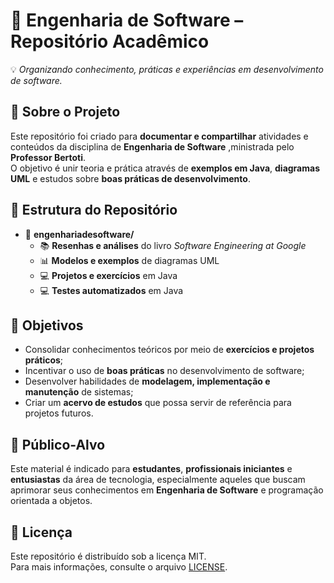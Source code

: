 

# 📖 **Engenharia de Software – Repositório Acadêmico**

💡 *Organizando conhecimento, práticas e experiências em desenvolvimento de software.*

## 📜 **Sobre o Projeto**
Este repositório foi criado para **documentar e compartilhar** atividades e conteúdos da disciplina de **Engenharia de Software** ,ministrada pelo **Professor Bertoti**.  
O objetivo é unir teoria e prática através de **exemplos em Java**, **diagramas UML** e estudos sobre **boas práticas de desenvolvimento**.

## 📂 Estrutura do Repositório
- 📂 **engenhariadesoftware/**
    - 📚 **Resenhas e análises** do livro *Software Engineering at Google*
    - 📊 **Modelos e exemplos** de diagramas UML
    - 💻 **Projetos e exercícios** em Java
    - 💻 **Testes automatizados** em Java

## 🎯 Objetivos
- Consolidar conhecimentos teóricos por meio de **exercícios e projetos práticos**;  
- Incentivar o uso de **boas práticas** no desenvolvimento de software;  
- Desenvolver habilidades de **modelagem, implementação e manutenção** de sistemas;  
- Criar um **acervo de estudos** que possa servir de referência para projetos futuros.


## 👥 Público-Alvo
Este material é indicado para **estudantes**, **profissionais iniciantes** e **entusiastas** da área de tecnologia, especialmente aqueles que buscam aprimorar seus conhecimentos em **Engenharia de Software** e programação orientada a objetos.


## 📜 Licença
Este repositório é distribuído sob a licença MIT.  
Para mais informações, consulte o arquivo [LICENSE](LICENSE).




